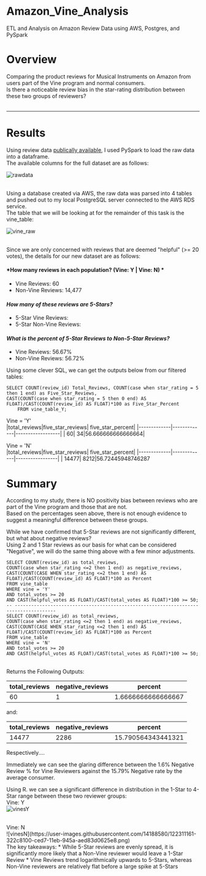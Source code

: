# Amazon_Vine_Analysis
ETL and Analysis on Amazon Review Data using AWS, Postgres, and PySpark

# Overview
Comparing the product reviews for Musical Instruments on Amazon from users part of the Vine program and normal consumers.</br>
Is there a noticeable review bias in the star-rating distribution between these two groups of reviewers?
<br></br>
<hr>

# Results
Using review data [publically available](https://s3.amazonaws.com/amazon-reviews-pds/tsv/index.txt), I used PySpark to load the raw data into a dataframe.</br>
The available columns for the full dataset are as follows:</br>

![rawdata](https://user-images.githubusercontent.com/14188580/122304577-14f1b580-cecb-11eb-9584-3f90fdce6be6.PNG)

</br>
Using a database created via AWS, the raw data was parsed into 4 tables and pushed out to my local PostgreSQL server connected to the AWS RDS service.</br>
The table that we will be looking at for the remainder of this task is the vine_table:</br>

![vine_raw](https://user-images.githubusercontent.com/14188580/122305116-f344fe00-cecb-11eb-931d-308a8bd038ba.PNG)

</br>
Since we are only concerned with reviews that are deemed "helpful" (>= 20 votes), the details for our new dataset are as follows:</br>

#### *How many reviews in each population? (Vine: Y | Vine: N) *
* Vine Reviews: 60
* Non-Vine Reviews: 14,477

#### *How many of these reviews are 5-Stars?*
* 5-Star Vine Reviews:
* 5-Star Non-Vine Reviews: 

#### *What is the percent of 5-Star Reviews to Non-5-Star Reviews?*
* Vine Reviews: 56.67%
* Non-Vine Reviews: 56.72%

Using some clever SQL, we can get the outputs below from our filtered tables:</br>
````<SQL>
SELECT COUNT(review_id) Total_Reviews, COUNT(case when star_rating = 5 then 1 end) as Five_Star_Reviews,
CAST(COUNT(case when star_rating = 5 then 0 end) AS FLOAT)/CAST(COUNT(review_id) AS FLOAT)*100 as Five_Star_Percent
	FROM vine_table_Y;
````

Vine = 'Y'</br>
|total_reviews|five_star_reviews|    five_star_percent|
|-------------|-------------|------------------|
|           60|           34|56.666666666666664|

Vine = 'N'</br>
|total_reviews|five_star_reviews|   five_star_percent|
|-------------|-------------|-----------------|
|        14477|         8212|56.72445948746287

# Summary
According to my study, there is NO positivity bias between reviews who are part of the Vine program and those that are not.</br>
Based on the percentages seen above, there is not enough evidence to suggest a meaningful difference between these groups.</br>

While we have confirmed that 5-Star reviews are not significantly different, but what about negative reviews?</br>
Using 2 and 1 Star reviews as our basis for what can be considered "Negative", we will do the same thing above with a few minor adjustments.</br>

````
SELECT COUNT(review_id) as total_reviews, 
COUNT(case when star_rating <=2 then 1 end) as negative_reviews,
CAST(COUNT(CASE WHEN star_rating <=2 then 1 end) AS FLOAT)/CAST(COUNT(review_id) AS FLOAT)*100 as Percent
FROM vine_table
WHERE vine = 'Y'
AND total_votes >= 20
AND CAST(helpful_votes AS FLOAT)/CAST(total_votes AS FLOAT)*100 >= 50;
-- -------------------------------------------------------------------------------------
SELECT COUNT(review_id) as total_reviews, 
COUNT(case when star_rating <=2 then 1 end) as negative_reviews,
CAST(COUNT(CASE WHEN star_rating <=2 then 1 end) AS FLOAT)/CAST(COUNT(review_id) AS FLOAT)*100 as Percent
FROM vine_table
WHERE vine = 'N'
AND total_votes >= 20
AND CAST(helpful_votes AS FLOAT)/CAST(total_votes AS FLOAT)*100 >= 50;
````
</br>
Returns the Following Outputs:</br>

|total_reviews|negative_reviews|percent|
|-------------|----------------|-------|
|60|1|1.6666666666666667|

and:

|total_reviews|negative_reviews|percent|
|-------------|----------------|-------|
|14477|2286|15.790564343441321|

Respectively....</br>

Immediately we can see the glaring difference between the 1.6% Negative Review % for Vine Reviewers against the 15.79% Negative rate by the average consumer.</br>

Using R. we can see a significant difference in distribution in the 1-Star to 4-Star range between these two reviewer groups:</br>
Vine: Y</br>
![vinesY](https://user-images.githubusercontent.com/14188580/122311154-2e006380-ced7-11eb-8b69-5d002f55512d.png)

</br>
Vine: N</br>
![vinesN](https://user-images.githubusercontent.com/14188580/122311161-322c8100-ced7-11eb-945a-aed83d0625e8.png)

</br>
The key takeaways:
* While 5-Star reviews are evenly spread, it is significantly more likely that a Non-Vine reviewer would leave a 1-Star Review
* Vine Reviews trend logarithmically upwards to 5-Stars, whereas Non-Vine reviewers are relatively flat before a large spike at 5-Stars



